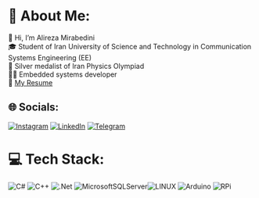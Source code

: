 # 💫 About Me:
👋 Hi, I’m Alireza Mirabedini<br>🎓 Student of Iran University of Science and Technology in Communication Systems Engineering (EE)<br>🥈 Silver medalist of Iran Physics Olympiad<br>🧑‍💻 Embedded systems developer<br>📄 [My Resume](https://rxresu.me/mirabedini.alireza/resume)


## 🌐 Socials:
[![Instagram](https://img.shields.io/badge/Instagram-%23E4405F.svg?logo=Instagram&logoColor=white)](https://instagram.com/mirabedini_alireza) [![LinkedIn](https://img.shields.io/badge/LinkedIn-%230077B5.svg?logo=linkedin&logoColor=white)](https://linkedin.com/in/seyed-alireza-mirabedini-796613274) [![Telegram](https://img.shields.io/badge/Telegram-2CA5E0?style=flat&logo=telegram&logoColor=white)](https://t.me/JVUXE)

# 💻 Tech Stack:
![C#](https://img.shields.io/badge/c%23-%23239120.svg?style=flat&logo=c-sharp&logoColor=white) ![C++](https://img.shields.io/badge/c++-%2300599C.svg?style=flat&logo=c%2B%2B&logoColor=white) ![.Net](https://img.shields.io/badge/.NET-5C2D91?style=flat&logo=.net&logoColor=white) ![MicrosoftSQLServer](https://img.shields.io/badge/Microsoft%20SQL%20Sever-CC2927?style=flat&logo=microsoft%20sql%20server&logoColor=white)![LINUX](https://img.shields.io/badge/Linux-FCC624?style=flat&logo=linux&logoColor=black) ![Arduino](https://img.shields.io/badge/Arduino-00979D?style=flat&logo=Arduino&logoColor=white) ![RPi](https://img.shields.io/badge/Raspberry%20Pi-A22846?style=flat&logo=Raspberry%20Pi&logoColor=white)
